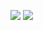 ![](https://github-readme-stats.vercel.app/api?username=fish-and-skiing-life&show_icons=true&count_private=true&theme=vue-dark)
![](https://github-readme-stats.vercel.app/api/top-langs/?username=fish-and-skiing-life&layout=compact&count_private=true)
